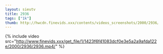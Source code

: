 ```yaml
--- 
layout: sieutv
title: 2936
tags: ["1k"]
thumb: http://hwcdn.finevids.xxx/contents/videos_screenshots/2000/2936/preview.mp4.jpg
---
```

{% include video src="http://www.finevids.xxx/get_file/1/1423f6f41083dcf0e3e5a2a9afda122e/2000/2936/2936.mp4/" %} 
